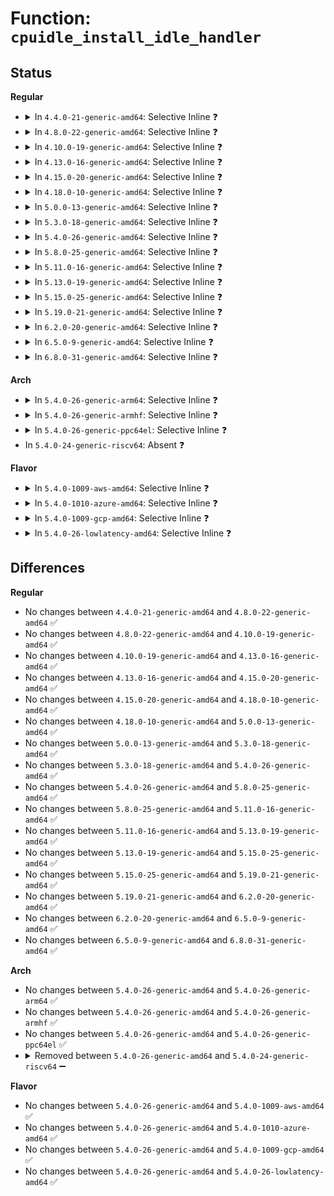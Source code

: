 # Function: <code>cpuidle_install_idle_handler</code>

## Status
<b>Regular</b>
<ul>
<li>
<details>
<summary>In <code>4.4.0-21-generic-amd64</code>: Selective Inline ❓</summary>

```c
void cpuidle_install_idle_handler()
```

```json
{
  "name": "cpuidle_install_idle_handler",
  "collision_type": "Unique Global",
  "inline_type": "Selective",
  "funcs": [
    {
      "addr": 18446744071585903541,
      "name": "cpuidle_install_idle_handler",
      "external": true,
      "loc": "drivers/cpuidle/cpuidle.c:288",
      "file": "drivers/cpuidle/cpuidle.c",
      "inline": "not declared, inlined",
      "caller_inline": [
        "drivers/cpuidle/cpuidle.c:cpuidle_register_device",
        "drivers/cpuidle/cpuidle.c:cpuidle_resume"
      ],
      "caller_func": []
    }
  ],
  "symbols": [
    {
      "addr": 18446744071585905664,
      "name": "cpuidle_install_idle_handler",
      "section": ".text",
      "bind": "STB_GLOBAL",
      "size": 31
    }
  ]
}
```
</details>
</li>
<li>
<details>
<summary>In <code>4.8.0-22-generic-amd64</code>: Selective Inline ❓</summary>

```c
void cpuidle_install_idle_handler()
```

```json
{
  "name": "cpuidle_install_idle_handler",
  "collision_type": "Unique Global",
  "inline_type": "Selective",
  "funcs": [
    {
      "addr": 18446744071586303628,
      "name": "cpuidle_install_idle_handler",
      "external": true,
      "loc": "drivers/cpuidle/cpuidle.c:288",
      "file": "drivers/cpuidle/cpuidle.c",
      "inline": "not declared, inlined",
      "caller_inline": [
        "drivers/cpuidle/cpuidle.c:cpuidle_register_device",
        "drivers/cpuidle/cpuidle.c:cpuidle_resume"
      ],
      "caller_func": []
    }
  ],
  "symbols": [
    {
      "addr": 18446744071586305232,
      "name": "cpuidle_install_idle_handler",
      "section": ".text",
      "bind": "STB_GLOBAL",
      "size": 31
    }
  ]
}
```
</details>
</li>
<li>
<details>
<summary>In <code>4.10.0-19-generic-amd64</code>: Selective Inline ❓</summary>

```c
void cpuidle_install_idle_handler()
```

```json
{
  "name": "cpuidle_install_idle_handler",
  "collision_type": "Unique Global",
  "inline_type": "Selective",
  "funcs": [
    {
      "addr": 18446744071586511420,
      "name": "cpuidle_install_idle_handler",
      "external": true,
      "loc": "drivers/cpuidle/cpuidle.c:305",
      "file": "drivers/cpuidle/cpuidle.c",
      "inline": "not declared, inlined",
      "caller_inline": [
        "drivers/cpuidle/cpuidle.c:cpuidle_register_device",
        "drivers/cpuidle/cpuidle.c:cpuidle_resume"
      ],
      "caller_func": []
    }
  ],
  "symbols": [
    {
      "addr": 18446744071586513072,
      "name": "cpuidle_install_idle_handler",
      "section": ".text",
      "bind": "STB_GLOBAL",
      "size": 31
    }
  ]
}
```
</details>
</li>
<li>
<details>
<summary>In <code>4.13.0-16-generic-amd64</code>: Selective Inline ❓</summary>

```c
void cpuidle_install_idle_handler()
```

```json
{
  "name": "cpuidle_install_idle_handler",
  "collision_type": "Unique Global",
  "inline_type": "Selective",
  "funcs": [
    {
      "addr": 18446744071586637021,
      "name": "cpuidle_install_idle_handler",
      "external": true,
      "loc": "drivers/cpuidle/cpuidle.c:308",
      "file": "drivers/cpuidle/cpuidle.c",
      "inline": "not declared, inlined",
      "caller_inline": [
        "drivers/cpuidle/cpuidle.c:cpuidle_register_device",
        "drivers/cpuidle/cpuidle.c:cpuidle_resume"
      ],
      "caller_func": []
    }
  ],
  "symbols": [
    {
      "addr": 18446744071586638704,
      "name": "cpuidle_install_idle_handler",
      "section": ".text",
      "bind": "STB_GLOBAL",
      "size": 31
    }
  ]
}
```
</details>
</li>
<li>
<details>
<summary>In <code>4.15.0-20-generic-amd64</code>: Selective Inline ❓</summary>

```c
void cpuidle_install_idle_handler()
```

```json
{
  "name": "cpuidle_install_idle_handler",
  "collision_type": "Unique Global",
  "inline_type": "Selective",
  "funcs": [
    {
      "addr": 18446744071587118543,
      "name": "cpuidle_install_idle_handler",
      "external": true,
      "loc": "drivers/cpuidle/cpuidle.c:309",
      "file": "drivers/cpuidle/cpuidle.c",
      "inline": "not declared, inlined",
      "caller_inline": [
        "drivers/cpuidle/cpuidle.c:cpuidle_register_device",
        "drivers/cpuidle/cpuidle.c:cpuidle_resume"
      ],
      "caller_func": []
    }
  ],
  "symbols": [
    {
      "addr": 18446744071587120224,
      "name": "cpuidle_install_idle_handler",
      "section": ".text",
      "bind": "STB_GLOBAL",
      "size": 33
    }
  ]
}
```
</details>
</li>
<li>
<details>
<summary>In <code>4.18.0-10-generic-amd64</code>: Selective Inline ❓</summary>

```c
void cpuidle_install_idle_handler()
```

```json
{
  "name": "cpuidle_install_idle_handler",
  "collision_type": "Unique Global",
  "inline_type": "Selective",
  "funcs": [
    {
      "addr": 18446744071587418055,
      "name": "cpuidle_install_idle_handler",
      "external": true,
      "loc": "drivers/cpuidle/cpuidle.c:324",
      "file": "drivers/cpuidle/cpuidle.c",
      "inline": "not declared, inlined",
      "caller_inline": [
        "drivers/cpuidle/cpuidle.c:cpuidle_register_device",
        "drivers/cpuidle/cpuidle.c:cpuidle_resume"
      ],
      "caller_func": []
    }
  ],
  "symbols": [
    {
      "addr": 18446744071587419792,
      "name": "cpuidle_install_idle_handler",
      "section": ".text",
      "bind": "STB_GLOBAL",
      "size": 32
    }
  ]
}
```
</details>
</li>
<li>
<details>
<summary>In <code>5.0.0-13-generic-amd64</code>: Selective Inline ❓</summary>

```c
void cpuidle_install_idle_handler()
```

```json
{
  "name": "cpuidle_install_idle_handler",
  "collision_type": "Unique Global",
  "inline_type": "Selective",
  "funcs": [
    {
      "addr": 18446744071587598247,
      "name": "cpuidle_install_idle_handler",
      "external": true,
      "loc": "drivers/cpuidle/cpuidle.c:353",
      "file": "drivers/cpuidle/cpuidle.c",
      "inline": "not declared, inlined",
      "caller_inline": [
        "drivers/cpuidle/cpuidle.c:cpuidle_register_device",
        "drivers/cpuidle/cpuidle.c:cpuidle_resume"
      ],
      "caller_func": []
    }
  ],
  "symbols": [
    {
      "addr": 18446744071587600400,
      "name": "cpuidle_install_idle_handler",
      "section": ".text",
      "bind": "STB_GLOBAL",
      "size": 32
    }
  ]
}
```
</details>
</li>
<li>
<details>
<summary>In <code>5.3.0-18-generic-amd64</code>: Selective Inline ❓</summary>

```c
void cpuidle_install_idle_handler()
```

```json
{
  "name": "cpuidle_install_idle_handler",
  "collision_type": "Unique Global",
  "inline_type": "Selective",
  "funcs": [
    {
      "addr": 18446744071587875068,
      "name": "cpuidle_install_idle_handler",
      "external": true,
      "loc": "drivers/cpuidle/cpuidle.c:367",
      "file": "drivers/cpuidle/cpuidle.c",
      "inline": "not declared, inlined",
      "caller_inline": [
        "drivers/cpuidle/cpuidle.c:cpuidle_register_device",
        "drivers/cpuidle/cpuidle.c:cpuidle_resume"
      ],
      "caller_func": []
    }
  ],
  "symbols": [
    {
      "addr": 18446744071587877184,
      "name": "cpuidle_install_idle_handler",
      "section": ".text",
      "bind": "STB_GLOBAL",
      "size": 31
    }
  ]
}
```
</details>
</li>
<li>
<details>
<summary>In <code>5.4.0-26-generic-amd64</code>: Selective Inline ❓</summary>

```c
void cpuidle_install_idle_handler()
```

```json
{
  "name": "cpuidle_install_idle_handler",
  "collision_type": "Unique Global",
  "inline_type": "Selective",
  "funcs": [
    {
      "addr": 18446744071588080668,
      "name": "cpuidle_install_idle_handler",
      "external": true,
      "loc": "drivers/cpuidle/cpuidle.c:398",
      "file": "drivers/cpuidle/cpuidle.c",
      "inline": "not declared, inlined",
      "caller_inline": [
        "drivers/cpuidle/cpuidle.c:cpuidle_register_device",
        "drivers/cpuidle/cpuidle.c:cpuidle_resume"
      ],
      "caller_func": []
    }
  ],
  "symbols": [
    {
      "addr": 18446744071588082944,
      "name": "cpuidle_install_idle_handler",
      "section": ".text",
      "bind": "STB_GLOBAL",
      "size": 31
    }
  ]
}
```
</details>
</li>
<li>
<details>
<summary>In <code>5.8.0-25-generic-amd64</code>: Selective Inline ❓</summary>

```c
void cpuidle_install_idle_handler()
```

```json
{
  "name": "cpuidle_install_idle_handler",
  "collision_type": "Unique Global",
  "inline_type": "Selective",
  "funcs": [
    {
      "addr": 18446744071588942540,
      "name": "cpuidle_install_idle_handler",
      "external": true,
      "loc": "drivers/cpuidle/cpuidle.c:401",
      "file": "drivers/cpuidle/cpuidle.c",
      "inline": "not declared, inlined",
      "caller_inline": [
        "drivers/cpuidle/cpuidle.c:cpuidle_unregister",
        "drivers/cpuidle/cpuidle.c:cpuidle_register_device",
        "drivers/cpuidle/cpuidle.c:cpuidle_resume"
      ],
      "caller_func": []
    }
  ],
  "symbols": [
    {
      "addr": 18446744071588945008,
      "name": "cpuidle_install_idle_handler",
      "section": ".text",
      "bind": "STB_GLOBAL",
      "size": 31
    }
  ]
}
```
</details>
</li>
<li>
<details>
<summary>In <code>5.11.0-16-generic-amd64</code>: Selective Inline ❓</summary>

```c
void cpuidle_install_idle_handler()
```

```json
{
  "name": "cpuidle_install_idle_handler",
  "collision_type": "Unique Global",
  "inline_type": "Selective",
  "funcs": [
    {
      "addr": 18446744071588954908,
      "name": "cpuidle_install_idle_handler",
      "external": true,
      "loc": "drivers/cpuidle/cpuidle.c:426",
      "file": "drivers/cpuidle/cpuidle.c",
      "inline": "not declared, inlined",
      "caller_inline": [
        "drivers/cpuidle/cpuidle.c:cpuidle_unregister",
        "drivers/cpuidle/cpuidle.c:cpuidle_register_device",
        "drivers/cpuidle/cpuidle.c:cpuidle_resume"
      ],
      "caller_func": []
    }
  ],
  "symbols": [
    {
      "addr": 18446744071588957296,
      "name": "cpuidle_install_idle_handler",
      "section": ".text",
      "bind": "STB_GLOBAL",
      "size": 31
    }
  ]
}
```
</details>
</li>
<li>
<details>
<summary>In <code>5.13.0-19-generic-amd64</code>: Selective Inline ❓</summary>

```c
void cpuidle_install_idle_handler()
```

```json
{
  "name": "cpuidle_install_idle_handler",
  "collision_type": "Unique Global",
  "inline_type": "Selective",
  "funcs": [
    {
      "addr": 18446744071588843355,
      "name": "cpuidle_install_idle_handler",
      "external": true,
      "loc": "drivers/cpuidle/cpuidle.c:426",
      "file": "drivers/cpuidle/cpuidle.c",
      "inline": "not declared, inlined",
      "caller_inline": [
        "drivers/cpuidle/cpuidle.c:cpuidle_unregister",
        "drivers/cpuidle/cpuidle.c:cpuidle_register_device",
        "drivers/cpuidle/cpuidle.c:cpuidle_resume"
      ],
      "caller_func": []
    }
  ],
  "symbols": [
    {
      "addr": 18446744071588845696,
      "name": "cpuidle_install_idle_handler",
      "section": ".text",
      "bind": "STB_GLOBAL",
      "size": 31
    }
  ]
}
```
</details>
</li>
<li>
<details>
<summary>In <code>5.15.0-25-generic-amd64</code>: Selective Inline ❓</summary>

```c
void cpuidle_install_idle_handler()
```

```json
{
  "name": "cpuidle_install_idle_handler",
  "collision_type": "Unique Global",
  "inline_type": "Selective",
  "funcs": [
    {
      "addr": 18446744071589540186,
      "name": "cpuidle_install_idle_handler",
      "external": true,
      "loc": "drivers/cpuidle/cpuidle.c:426",
      "file": "drivers/cpuidle/cpuidle.c",
      "inline": "not declared, inlined",
      "caller_inline": [
        "drivers/cpuidle/cpuidle.c:cpuidle_unregister",
        "drivers/cpuidle/cpuidle.c:cpuidle_register_device",
        "drivers/cpuidle/cpuidle.c:cpuidle_resume"
      ],
      "caller_func": []
    }
  ],
  "symbols": [
    {
      "addr": 18446744071589544016,
      "name": "cpuidle_install_idle_handler",
      "section": ".text",
      "bind": "STB_GLOBAL",
      "size": 31
    }
  ]
}
```
</details>
</li>
<li>
<details>
<summary>In <code>5.19.0-21-generic-amd64</code>: Selective Inline ❓</summary>

```c
void cpuidle_install_idle_handler()
```

```json
{
  "name": "cpuidle_install_idle_handler",
  "collision_type": "Unique Global",
  "inline_type": "Selective",
  "funcs": [
    {
      "addr": 18446744071591033263,
      "name": "cpuidle_install_idle_handler",
      "external": true,
      "loc": "drivers/cpuidle/cpuidle.c:426",
      "file": "drivers/cpuidle/cpuidle.c",
      "inline": "not declared, inlined",
      "caller_inline": [
        "drivers/cpuidle/cpuidle.c:cpuidle_unregister",
        "drivers/cpuidle/cpuidle.c:cpuidle_unregister",
        "drivers/cpuidle/cpuidle.c:cpuidle_register_device",
        "drivers/cpuidle/cpuidle.c:cpuidle_register_device",
        "drivers/cpuidle/cpuidle.c:cpuidle_resume",
        "drivers/cpuidle/cpuidle.c:cpuidle_resume"
      ],
      "caller_func": [
        "drivers/cpuidle/governor.c:cpuidle_switch_governor"
      ]
    }
  ],
  "symbols": [
    {
      "addr": 18446744071591036912,
      "name": "cpuidle_install_idle_handler",
      "section": ".text",
      "bind": "STB_GLOBAL",
      "size": 37
    }
  ]
}
```
</details>
</li>
<li>
<details>
<summary>In <code>6.2.0-20-generic-amd64</code>: Selective Inline ❓</summary>

```c
void cpuidle_install_idle_handler()
```

```json
{
  "name": "cpuidle_install_idle_handler",
  "collision_type": "Unique Global",
  "inline_type": "Selective",
  "funcs": [
    {
      "addr": 18446744071592743840,
      "name": "cpuidle_install_idle_handler",
      "external": true,
      "loc": "drivers/cpuidle/cpuidle.c:431",
      "file": "drivers/cpuidle/cpuidle.c",
      "inline": "not declared, inlined",
      "caller_inline": [
        "drivers/cpuidle/cpuidle.c:cpuidle_unregister",
        "drivers/cpuidle/cpuidle.c:cpuidle_unregister",
        "drivers/cpuidle/cpuidle.c:cpuidle_register_device",
        "drivers/cpuidle/cpuidle.c:cpuidle_register_device",
        "drivers/cpuidle/cpuidle.c:cpuidle_resume",
        "drivers/cpuidle/cpuidle.c:cpuidle_resume"
      ],
      "caller_func": [
        "drivers/cpuidle/governor.c:cpuidle_switch_governor"
      ]
    }
  ],
  "symbols": [
    {
      "addr": 18446744071592748048,
      "name": "cpuidle_install_idle_handler",
      "section": ".text",
      "bind": "STB_GLOBAL",
      "size": 37
    }
  ]
}
```
</details>
</li>
<li>
<details>
<summary>In <code>6.5.0-9-generic-amd64</code>: Selective Inline ❓</summary>

```c
void cpuidle_install_idle_handler()
```

```json
{
  "name": "cpuidle_install_idle_handler",
  "collision_type": "Unique Global",
  "inline_type": "Selective",
  "funcs": [
    {
      "addr": 18446744071593180528,
      "name": "cpuidle_install_idle_handler",
      "external": true,
      "loc": "drivers/cpuidle/cpuidle.c:463",
      "file": "drivers/cpuidle/cpuidle.c",
      "inline": "not declared, inlined",
      "caller_inline": [
        "drivers/cpuidle/cpuidle.c:cpuidle_unregister",
        "drivers/cpuidle/cpuidle.c:cpuidle_unregister",
        "drivers/cpuidle/cpuidle.c:cpuidle_register_device",
        "drivers/cpuidle/cpuidle.c:cpuidle_register_device",
        "drivers/cpuidle/cpuidle.c:cpuidle_resume",
        "drivers/cpuidle/cpuidle.c:cpuidle_resume"
      ],
      "caller_func": [
        "drivers/cpuidle/governor.c:cpuidle_switch_governor"
      ]
    }
  ],
  "symbols": [
    {
      "addr": 18446744071593182704,
      "name": "cpuidle_install_idle_handler",
      "section": ".text",
      "bind": "STB_GLOBAL",
      "size": 37
    }
  ]
}
```
</details>
</li>
<li>
<details>
<summary>In <code>6.8.0-31-generic-amd64</code>: Selective Inline ❓</summary>

```c
void cpuidle_install_idle_handler()
```

```json
{
  "name": "cpuidle_install_idle_handler",
  "collision_type": "Unique Global",
  "inline_type": "Selective",
  "funcs": [
    {
      "addr": 18446744071593934352,
      "name": "cpuidle_install_idle_handler",
      "external": true,
      "loc": "drivers/cpuidle/cpuidle.c:463",
      "file": "drivers/cpuidle/cpuidle.c",
      "inline": "not declared, inlined",
      "caller_inline": [
        "drivers/cpuidle/cpuidle.c:cpuidle_unregister",
        "drivers/cpuidle/cpuidle.c:cpuidle_unregister",
        "drivers/cpuidle/cpuidle.c:cpuidle_register_device",
        "drivers/cpuidle/cpuidle.c:cpuidle_register_device",
        "drivers/cpuidle/cpuidle.c:cpuidle_resume",
        "drivers/cpuidle/cpuidle.c:cpuidle_resume"
      ],
      "caller_func": [
        "drivers/cpuidle/governor.c:cpuidle_switch_governor"
      ]
    }
  ],
  "symbols": [
    {
      "addr": 18446744071593936528,
      "name": "cpuidle_install_idle_handler",
      "section": ".text",
      "bind": "STB_GLOBAL",
      "size": 37
    }
  ]
}
```
</details>
</li>
</ul>
<b>Arch</b>
<ul>
<li>
<details>
<summary>In <code>5.4.0-26-generic-arm64</code>: Selective Inline ❓</summary>

```c
void cpuidle_install_idle_handler()
```

```json
{
  "name": "cpuidle_install_idle_handler",
  "collision_type": "Unique Global",
  "inline_type": "Selective",
  "funcs": [
    {
      "addr": 18446603336501323976,
      "name": "cpuidle_install_idle_handler",
      "external": true,
      "loc": "drivers/cpuidle/cpuidle.c:398",
      "file": "drivers/cpuidle/cpuidle.c",
      "inline": "not declared, inlined",
      "caller_inline": [
        "drivers/cpuidle/cpuidle.c:cpuidle_register_device",
        "drivers/cpuidle/cpuidle.c:cpuidle_resume"
      ],
      "caller_func": []
    }
  ],
  "symbols": [
    {
      "addr": 18446603336501326688,
      "name": "cpuidle_install_idle_handler",
      "section": ".text",
      "bind": "STB_GLOBAL",
      "size": 52
    }
  ]
}
```
</details>
</li>
<li>
<details>
<summary>In <code>5.4.0-26-generic-armhf</code>: Selective Inline ❓</summary>

```c
void cpuidle_install_idle_handler()
```

```json
{
  "name": "cpuidle_install_idle_handler",
  "collision_type": "Unique Global",
  "inline_type": "Selective",
  "funcs": [
    {
      "addr": 3233814096,
      "name": "cpuidle_install_idle_handler",
      "external": true,
      "loc": "drivers/cpuidle/cpuidle.c:398",
      "file": "drivers/cpuidle/cpuidle.c",
      "inline": "not declared, inlined",
      "caller_inline": [
        "drivers/cpuidle/cpuidle.c:cpuidle_register_device",
        "drivers/cpuidle/cpuidle.c:cpuidle_resume"
      ],
      "caller_func": []
    }
  ],
  "symbols": [
    {
      "addr": 3233817052,
      "name": "cpuidle_install_idle_handler",
      "section": ".text",
      "bind": "STB_GLOBAL",
      "size": 64
    }
  ]
}
```
</details>
</li>
<li>
<details>
<summary>In <code>5.4.0-26-generic-ppc64el</code>: Selective Inline ❓</summary>

```c
void cpuidle_install_idle_handler()
```

```json
{
  "name": "cpuidle_install_idle_handler",
  "collision_type": "Unique Global",
  "inline_type": "Selective",
  "funcs": [
    {
      "addr": 13835058055294867612,
      "name": "cpuidle_install_idle_handler",
      "external": true,
      "loc": "drivers/cpuidle/cpuidle.c:398",
      "file": "drivers/cpuidle/cpuidle.c",
      "inline": "not declared, inlined",
      "caller_inline": [
        "drivers/cpuidle/cpuidle.c:cpuidle_register_device",
        "drivers/cpuidle/cpuidle.c:cpuidle_resume"
      ],
      "caller_func": []
    }
  ],
  "symbols": [
    {
      "addr": 13835058055294871120,
      "name": "cpuidle_install_idle_handler",
      "section": ".text",
      "bind": "STB_GLOBAL",
      "size": 52
    }
  ]
}
```
</details>
</li>
<li>
In <code>5.4.0-24-generic-riscv64</code>: Absent ❓
</li>
</ul>
<b>Flavor</b>
<ul>
<li>
<details>
<summary>In <code>5.4.0-1009-aws-amd64</code>: Selective Inline ❓</summary>

```c
void cpuidle_install_idle_handler()
```

```json
{
  "name": "cpuidle_install_idle_handler",
  "collision_type": "Unique Global",
  "inline_type": "Selective",
  "funcs": [
    {
      "addr": 18446744071587702812,
      "name": "cpuidle_install_idle_handler",
      "external": true,
      "loc": "drivers/cpuidle/cpuidle.c:398",
      "file": "drivers/cpuidle/cpuidle.c",
      "inline": "not declared, inlined",
      "caller_inline": [
        "drivers/cpuidle/cpuidle.c:cpuidle_register_device",
        "drivers/cpuidle/cpuidle.c:cpuidle_resume"
      ],
      "caller_func": []
    }
  ],
  "symbols": [
    {
      "addr": 18446744071587704736,
      "name": "cpuidle_install_idle_handler",
      "section": ".text",
      "bind": "STB_GLOBAL",
      "size": 31
    }
  ]
}
```
</details>
</li>
<li>
<details>
<summary>In <code>5.4.0-1010-azure-amd64</code>: Selective Inline ❓</summary>

```c
void cpuidle_install_idle_handler()
```

```json
{
  "name": "cpuidle_install_idle_handler",
  "collision_type": "Unique Global",
  "inline_type": "Selective",
  "funcs": [
    {
      "addr": 18446744071587480764,
      "name": "cpuidle_install_idle_handler",
      "external": true,
      "loc": "drivers/cpuidle/cpuidle.c:398",
      "file": "drivers/cpuidle/cpuidle.c",
      "inline": "not declared, inlined",
      "caller_inline": [
        "drivers/cpuidle/cpuidle.c:cpuidle_register_device",
        "drivers/cpuidle/cpuidle.c:cpuidle_resume"
      ],
      "caller_func": []
    }
  ],
  "symbols": [
    {
      "addr": 18446744071587483024,
      "name": "cpuidle_install_idle_handler",
      "section": ".text",
      "bind": "STB_GLOBAL",
      "size": 31
    }
  ]
}
```
</details>
</li>
<li>
<details>
<summary>In <code>5.4.0-1009-gcp-amd64</code>: Selective Inline ❓</summary>

```c
void cpuidle_install_idle_handler()
```

```json
{
  "name": "cpuidle_install_idle_handler",
  "collision_type": "Unique Global",
  "inline_type": "Selective",
  "funcs": [
    {
      "addr": 18446744071588036812,
      "name": "cpuidle_install_idle_handler",
      "external": true,
      "loc": "drivers/cpuidle/cpuidle.c:398",
      "file": "drivers/cpuidle/cpuidle.c",
      "inline": "not declared, inlined",
      "caller_inline": [
        "drivers/cpuidle/cpuidle.c:cpuidle_register_device",
        "drivers/cpuidle/cpuidle.c:cpuidle_resume"
      ],
      "caller_func": []
    }
  ],
  "symbols": [
    {
      "addr": 18446744071588039088,
      "name": "cpuidle_install_idle_handler",
      "section": ".text",
      "bind": "STB_GLOBAL",
      "size": 31
    }
  ]
}
```
</details>
</li>
<li>
<details>
<summary>In <code>5.4.0-26-lowlatency-amd64</code>: Selective Inline ❓</summary>

```c
void cpuidle_install_idle_handler()
```

```json
{
  "name": "cpuidle_install_idle_handler",
  "collision_type": "Unique Global",
  "inline_type": "Selective",
  "funcs": [
    {
      "addr": 18446744071588152380,
      "name": "cpuidle_install_idle_handler",
      "external": true,
      "loc": "drivers/cpuidle/cpuidle.c:398",
      "file": "drivers/cpuidle/cpuidle.c",
      "inline": "not declared, inlined",
      "caller_inline": [
        "drivers/cpuidle/cpuidle.c:cpuidle_register_device",
        "drivers/cpuidle/cpuidle.c:cpuidle_resume"
      ],
      "caller_func": []
    }
  ],
  "symbols": [
    {
      "addr": 18446744071588154736,
      "name": "cpuidle_install_idle_handler",
      "section": ".text",
      "bind": "STB_GLOBAL",
      "size": 31
    }
  ]
}
```
</details>
</li>
</ul>

## Differences
<b>Regular</b>
<ul>
<li>
No changes between <code>4.4.0-21-generic-amd64</code> and <code>4.8.0-22-generic-amd64</code> ✅
</li>
<li>
No changes between <code>4.8.0-22-generic-amd64</code> and <code>4.10.0-19-generic-amd64</code> ✅
</li>
<li>
No changes between <code>4.10.0-19-generic-amd64</code> and <code>4.13.0-16-generic-amd64</code> ✅
</li>
<li>
No changes between <code>4.13.0-16-generic-amd64</code> and <code>4.15.0-20-generic-amd64</code> ✅
</li>
<li>
No changes between <code>4.15.0-20-generic-amd64</code> and <code>4.18.0-10-generic-amd64</code> ✅
</li>
<li>
No changes between <code>4.18.0-10-generic-amd64</code> and <code>5.0.0-13-generic-amd64</code> ✅
</li>
<li>
No changes between <code>5.0.0-13-generic-amd64</code> and <code>5.3.0-18-generic-amd64</code> ✅
</li>
<li>
No changes between <code>5.3.0-18-generic-amd64</code> and <code>5.4.0-26-generic-amd64</code> ✅
</li>
<li>
No changes between <code>5.4.0-26-generic-amd64</code> and <code>5.8.0-25-generic-amd64</code> ✅
</li>
<li>
No changes between <code>5.8.0-25-generic-amd64</code> and <code>5.11.0-16-generic-amd64</code> ✅
</li>
<li>
No changes between <code>5.11.0-16-generic-amd64</code> and <code>5.13.0-19-generic-amd64</code> ✅
</li>
<li>
No changes between <code>5.13.0-19-generic-amd64</code> and <code>5.15.0-25-generic-amd64</code> ✅
</li>
<li>
No changes between <code>5.15.0-25-generic-amd64</code> and <code>5.19.0-21-generic-amd64</code> ✅
</li>
<li>
No changes between <code>5.19.0-21-generic-amd64</code> and <code>6.2.0-20-generic-amd64</code> ✅
</li>
<li>
No changes between <code>6.2.0-20-generic-amd64</code> and <code>6.5.0-9-generic-amd64</code> ✅
</li>
<li>
No changes between <code>6.5.0-9-generic-amd64</code> and <code>6.8.0-31-generic-amd64</code> ✅
</li>
</ul>
<b>Arch</b>
<ul>
<li>
No changes between <code>5.4.0-26-generic-amd64</code> and <code>5.4.0-26-generic-arm64</code> ✅
</li>
<li>
No changes between <code>5.4.0-26-generic-amd64</code> and <code>5.4.0-26-generic-armhf</code> ✅
</li>
<li>
No changes between <code>5.4.0-26-generic-amd64</code> and <code>5.4.0-26-generic-ppc64el</code> ✅
</li>
<li>
<details>
<summary>Removed between <code>5.4.0-26-generic-amd64</code> and <code>5.4.0-24-generic-riscv64</code> ➖</summary>

```c
void cpuidle_install_idle_handler()
```
</details>
</li>
</ul>
<b>Flavor</b>
<ul>
<li>
No changes between <code>5.4.0-26-generic-amd64</code> and <code>5.4.0-1009-aws-amd64</code> ✅
</li>
<li>
No changes between <code>5.4.0-26-generic-amd64</code> and <code>5.4.0-1010-azure-amd64</code> ✅
</li>
<li>
No changes between <code>5.4.0-26-generic-amd64</code> and <code>5.4.0-1009-gcp-amd64</code> ✅
</li>
<li>
No changes between <code>5.4.0-26-generic-amd64</code> and <code>5.4.0-26-lowlatency-amd64</code> ✅
</li>
</ul>
